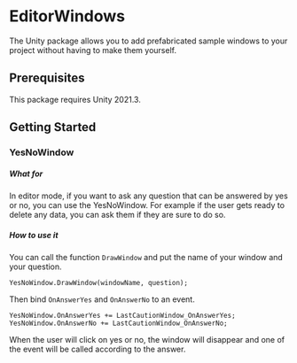 # EditorWindows
The Unity package allows you to add prefabricated sample windows to your project without having to make them yourself.

## Prerequisites
This package requires Unity 2021.3.

## Getting Started
### YesNoWindow
##### What for
In editor mode, if you want to ask any question that can be answered by yes or no, you can use the YesNoWindow. For example if the user gets ready to delete any data, you can ask them if they are sure to do so.

##### How to use it
You can call the function ```DrawWindow``` and put the name of your window and your question.

    YesNoWindow.DrawWindow(windowName, question);

Then bind ```OnAnswerYes``` and ```OnAnswerNo``` to an event.

    YesNoWindow.OnAnswerYes += LastCautionWindow_OnAnswerYes;
    YesNoWindow.OnAnswerNo += LastCautionWindow_OnAnswerNo;
    
When the user will click on yes or no, the window will disappear and one of the event will be called according to the answer.